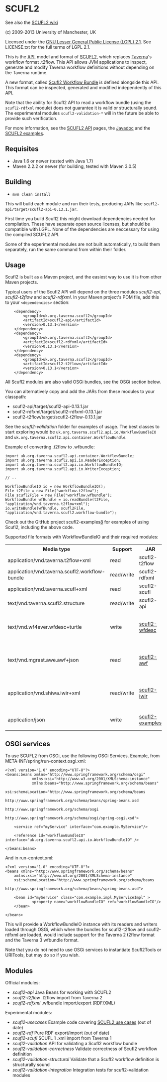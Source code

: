 SCUFL2
======

See also the [SCUFL2 wiki][1]

(c) 2009-2013 University of Manchester, UK

Licensed under the [GNU Lesser General Public License (LGPL) 2.1][6]. 
See LICENSE.txt for the full terms of LGPL 2.1.

This is the [API][9], model and format of [SCUFL2][1], which replaces 
[Taverna][5]'s workflow format .t2flow. This API allows 
JVM applications to inspect, generate and modify Taverna workflow
definitions without depending on the Taverna runtime.

A new format, called [Scufl2 Workflow Bundle][7] is defined alongside this
API. This format can be inspected, generated and modified independently
of this API.

Note that the ability for Scufl2 API to read a workflow bundle (using
the `scufl2-rdfxml` module) does not guarantee it is valid or
structurally sound. The experimental modules `scufl2-validation-*` will
in the future be able to provide such verification.

For more information, see the [SCUFL2 API][9] pages, the
[Javadoc][10] and the [SCUFL2 examples][8].

Requisites
----------

* Java 1.6 or newer (tested with Java 1.7)
* Maven 2.2.2 or newer (for building, tested with Maven 3.0.5)


Building
--------

* `mvn clean install`

This will build each module and run their tests, producing JARs like
`scufl2-api/target/scufl2-api-0.13.1.jar`. 

First time you build Scufl2 this might download dependencies needed for
compliation. These have separate open source licenses, but should be
compatible with LGPL. None of the dependencies are neccessary for
using the compiled SCUFL2 API.

Some of the experimental modules are not built automatically, to build
them separately, run the same command from within their folder.



Usage
-----

Scufl2 is built as a Maven project, and the easiest way to use it is
from other Maven projects.

Typical users of the Scufl2 API will depend on the three modules
*scufl2-api*, *scufl2-t2flow* and *scufl2-rdfxml*. In your Maven
project's POM file, add this to your `<dependencies>` section:

		<dependency>
			<groupId>uk.org.taverna.scufl2</groupId>
			<artifactId>scufl2-api</artifactId>
			<version>0.13.1</version>
		</dependency>
		<dependency>
			<groupId>uk.org.taverna.scufl2</groupId>
			<artifactId>scufl2-rdfxml</artifactId>
			<version>0.13.1</version>
		</dependency>
		<dependency>
			<groupId>uk.org.taverna.scufl2</groupId>
			<artifactId>scufl2-t2flow</artifactId>
			<version>0.13.1</version>
		</dependency>

All Scufl2 modules are also valid OSGi bundles, see the OSGi section
below.  

You can alternatively copy and add the JARs from these modules to your
classpath:

* scufl2-api/target/scufl2-api-0.13.1.jar
* scufl2-rdfxml/target/scufl2-rdfxml-0.13.1.jar
* scufl2-t2flow/target/scufl2-t2flow-0.13.1.jar


See the *scufl2-validation* folder for examples of
usage. The best classes to start exploring would be
`uk.org.taverna.scufl2.api.io.WorkflowBundleIO` and
`uk.org.taverna.scufl2.api.container.WorkflowBundle`.

Example of converting .t2flow to .wfbundle:

    import uk.org.taverna.scufl2.api.container.WorkflowBundle;
    import uk.org.taverna.scufl2.api.io.ReaderException;
    import uk.org.taverna.scufl2.api.io.WorkflowBundleIO;
    import uk.org.taverna.scufl2.api.io.WriterException;

    // ..
    
    WorkflowBundleIO io = new WorkflowBundleIO();
    File t2File = new File("workflow.t2flow");
    File scufl2File = new File("workflow.wfbundle");
    WorkflowBundle wfBundle = io.readBundle(t2File, "application/vnd.taverna.t2flow+xml");
    io.writeBundle(wfBundle, scufl2File, "application/vnd.taverna.scufl2.workflow-bundle");

Check out the GitHub project scufl2-examples[8] for examples of using Scufl2, 
including the above code.

Supported file formats with WorkflowBundleIO and their required modules:

<table>
    <tr><th>Media type</th>  <th>Support</th> <th>JAR</th> <th>Description</th> </tr>
    <tr><td>application/vnd.taverna.t2flow+xml</td><td>read</td><td>scufl2-t2flow</td><td>Taverna 2 t2flow</td></tr>
    <tr><td>application/vnd.taverna.scufl2.workflow-bundle</td><td>read/write</td><td>scufl2-rdfxml</td><td>Taverna 3 workflow bundle</td></tr>
    <tr><td>application/vnd.taverna.scufl+xml</td><td>read</td><td>scufl2-scufl</td><td>Taverna 1 SCUFL (experimental)</td></tr>
    <tr><td>text/vnd.taverna.scufl2.structure</td><td>read/write</td><td>scufl2-api</td><td>Textual format for testing/debugging</td></tr>
    <tr><td>text/vnd.wf4ever.wfdesc+turtle</td><td>write</td><td><a href="https://github.com/wf4ever/scufl2-wfdesc">scufl2-wfdesc</a></td><td>Abstract workflow structure in <a href="http://www.w3.org/TR/turtle/">RDF Turtle</a> according to the <a href="http://purl.org/wf4ever/model#wfdesc">Wf4Ever wfdesc ontology</a></td></tr>
    <tr><td>text/vnd.mgrast.awe.awf+json</td><td>read</td><td><a href="https://github.com/stain/scufl2-awf">scufl2-awf</a></td> <td>Workflow definition of the MG-RAST <a href="https://github.com/MG-RAST/AWE">AWE</a> workflow engine. (experimental)</td></tr>
    <tr><td>application/vnd.shiwa.iwir+xml</td><td>read/write</td> <td><a href="https://github.com/stain/scufl2-iwir/">scufl2-iwir</a></td> <td><a href="http://www.shiwa-workflow.eu/">SHIWA</a>'s <a href="https://www.shiwa-workflow.eu/documents/10753/55350/IWIR+v1.1+Specification">IWIR</a> interoperabile workflow language (experimental)</td></tr>
    <tr><td>application/json</td> <td>write</td> <td><a href="https://github.com/myGrid/scufl2-examples">scufl2-examples</a></td> <td>Abstract workflow as JSON (experimental)</td></tr>
</table>


OSGi services
-------------
To use SCUFL2 from OSGi, use the following OSGi Services. Example, from
META-INF/spring/run-context.osgi.xml:

    <?xml version="1.0" encoding="UTF-8"?>
    <beans:beans xmlns="http://www.springframework.org/schema/osgi"
                xmlns:xsi="http://www.w3.org/2001/XMLSchema-instance"
                xmlns:beans="http://www.springframework.org/schema/beans"
                xsi:schemaLocation="http://www.springframework.org/schema/beans
                                    http://www.springframework.org/schema/beans/spring-beans.xsd
                                    http://www.springframework.org/schema/osgi
                                    http://www.springframework.org/schema/osgi/spring-osgi.xsd">

        <service ref="myService" interface="com.example.MyService"/>

        <reference id="workflowBundleIO" interface="uk.org.taverna.scufl2.api.io.WorkflowBundleIO" />

    </beans:beans>

And in run-context.xml:

    <?xml version="1.0" encoding="UTF-8"?>
    <beans xmlns="http://www.springframework.org/schema/beans"
        xmlns:xsi="http://www.w3.org/2001/XMLSchema-instance"
        xsi:schemaLocation="http://www.springframework.org/schema/beans
                            http://www.springframework.org/schema/beans/spring-beans.xsd">

        <bean id="myService" class="com.example.impl.MyServiceImpl" >
                <property name="workflowBundleIO" ref="workflowBundleIO"/>
        </bean>

    </beans>

This will provide a WorkflowBundleIO instance with its readers and
writers loaded through OSGi, which when the bundles for scufl2-t2flow
and scufl2-rdfxml are loaded, would include support for the Taverna 2
t2flow format and the Taverna 3 wfbundle format.

Note that you do not need to use OSGi services to instantiate
Scufl2Tools or URITools, but may do so if you wish.


Modules
-------

Official modules:

* *scufl2-api* Java Beans for working with SCUFL2 
* *scufl2-t2flow* .t2flow import from Taverna 2
* *scufl2-rdfxml* .wfbundle import/export (RDF/XML)

Experimental modules:

* *scufl2-usecases* Example code covering [SCUFL2 use cases][4] (out of date)
* *scufl2-rdf* Pure RDF export/import (out of date)
* *scufl2-scufl* SCUFL 1 .xml import from Taverna 1
* *scufl2-validation* API for validating a Scufl2 workflow bundle
* *scufl2-validation-correctness* 
  Validate correctness of Scufl2 workflow definition
* *scufl2-validation-structural*
  Validate that a Scufl2 workflow definition is structurally sound
* *scufl2-validation-integration*
  Integration tests for scufl2-validation modules



[1]: http://www.mygrid.org.uk/dev/wiki/display/developer/SCUFL2
[2]: http://www.mygrid.org.uk/
[3]: http://www.mygrid.org.uk/dev/wiki/display/story/Dataflow+serialization
[4]: http://www.mygrid.org.uk/dev/wiki/display/developer/SCUFL2+use+cases
[5]: http://www.taverna.org.uk/
[6]: http://www.gnu.org/licenses/lgpl-2.1.html
[7]: http://www.mygrid.org.uk/dev/wiki/display/developer/Taverna+Workflow+Bundle
[8]: https://github.com/mygrid/scufl2-examples
[9]: http://www.mygrid.org.uk/dev/wiki/display/developer/SCUFL2+API
[10]: http://mygrid.github.io/scufl2/api/0.13/
